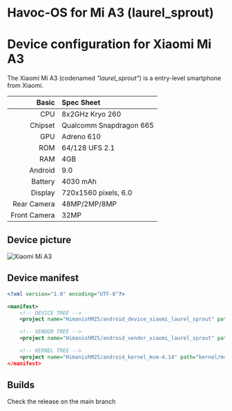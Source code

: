 Havoc-OS for Mi A3 (laurel_sprout)
=========================================
Device configuration for Xiaomi Mi A3
=========================================

The Xiaomi Mi A3 (codenamed _"laurel_sprout"_) is a entry-level smartphone from Xiaomi.

Basic   | Spec Sheet
-------:|:----------
CPU     | 8x2GHz Kryo 260
Chipset | Qualcomm Snapdragon 665
GPU     | Adreno 610
ROM     | 64/128 UFS 2.1
RAM     | 4GB
Android | 9.0
Battery | 4030 mAh
Display | 720x1560 pixels, 6.0
Rear Camera  | 48MP/2MP/8MP
Front Camera | 32MP

## Device picture
![Xiaomi Mi A3](https://i01.appmifile.com/webfile/globalimg/products/pc/mi-a3/MIA3_02.jpg "Xiaomi Mi A3")

## Device manifest

```xml
<?xml version="1.0" encoding="UTF-8"?>

<manifest>
	<!-- DEVICE TREE -->
	<project name="HimanishM25/android_device_xiaomi_laurel_sprout" path="device/xiaomi/laurel_sprout" remote="github" />

	<!-- VENDOR TREE -->
	<project name="HimanishM25/android_vendor_xiaomi_laurel_sprout" path="vendor/xiaomi/laurel_sprout" remote="github" />

	<!-- KERNEL TREE -->
	<project name="HimanishM25/android_kernel_msm-4.14" path="kernel/msm-4.14 remote="github" />
</manifest>
```

## Builds
Check the release on the main branch
